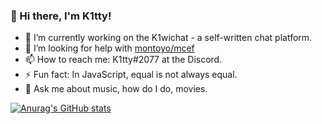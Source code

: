 ### 👋 Hi there, I'm K1tty!

- 🔭 I’m currently working on the K1wichat - a self-written chat platform.
- 🤔 I’m looking for help with [montoyo/mcef](https://github.com/montoyo/mcef)
- 📫 How to reach me: K1tty#2077 at the Discord.
- ⚡ Fun fact: In JavaScript, equal is not always equal.
- 💬 Ask me about music, how do I do, movies.

[![Anurag's GitHub stats](https://github-readme-stats.vercel.app/api?username=ItsK1tty)](https://github.com/anuraghazra/github-readme-stats)

<!--
**ItsK1tty/ItsK1tty** is a ✨ _special_ ✨ repository because its `README.md` (this file) appears on your GitHub profile.

Here are some ideas to get you started:

- 🌱 I’m currently learning ...
- 👯 I’m looking to collaborate on ...
- 💬 Ask me about ...
- 😄 Pronouns: ...
-->

